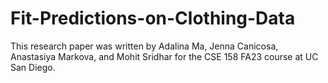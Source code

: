 # Fit-Predictions-on-Clothing-Data
This research paper was written by Adalina Ma, Jenna Canicosa, Anastasiya Markova, and Mohit Sridhar for the CSE 158 FA23 course at UC San Diego.
